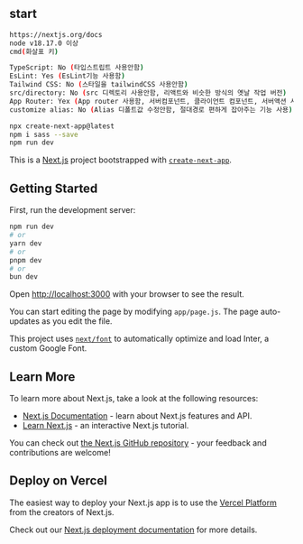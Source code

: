 ## start

```bash
https://nextjs.org/docs
node v18.17.0 이상
cmd(화살표 키)

TypeScript: No (타입스트립트 사용안함)
EsLint: Yes (EsLint기능 사용함)
Tailwind CSS: No (스타일을 tailwindCSS 사용안함)
src/directory: No (src 디렉토리 사용안함, 리액트와 비슷한 방식의 옛날 작업 버전)
App Router: Yex (App router 사용함, 서버컴포넌트, 클라이언트 컴포넌트, 서버액션 사용가능)
customize alias: No (Alias 디폴트값 수정안함, 절대경로 편하게 잡아주는 기능 사용)

npx create-next-app@latest
npm i sass --save
npm run dev
```

This is a [Next.js](https://nextjs.org/) project bootstrapped with [`create-next-app`](https://github.com/vercel/next.js/tree/canary/packages/create-next-app).

## Getting Started

First, run the development server:

```bash
npm run dev
# or
yarn dev
# or
pnpm dev
# or
bun dev
```

Open [http://localhost:3000](http://localhost:3000) with your browser to see the result.

You can start editing the page by modifying `app/page.js`. The page auto-updates as you edit the file.

This project uses [`next/font`](https://nextjs.org/docs/basic-features/font-optimization) to automatically optimize and load Inter, a custom Google Font.

## Learn More

To learn more about Next.js, take a look at the following resources:

- [Next.js Documentation](https://nextjs.org/docs) - learn about Next.js features and API.
- [Learn Next.js](https://nextjs.org/learn) - an interactive Next.js tutorial.

You can check out [the Next.js GitHub repository](https://github.com/vercel/next.js/) - your feedback and contributions are welcome!

## Deploy on Vercel

The easiest way to deploy your Next.js app is to use the [Vercel Platform](https://vercel.com/new?utm_medium=default-template&filter=next.js&utm_source=create-next-app&utm_campaign=create-next-app-readme) from the creators of Next.js.

Check out our [Next.js deployment documentation](https://nextjs.org/docs/deployment) for more details.
